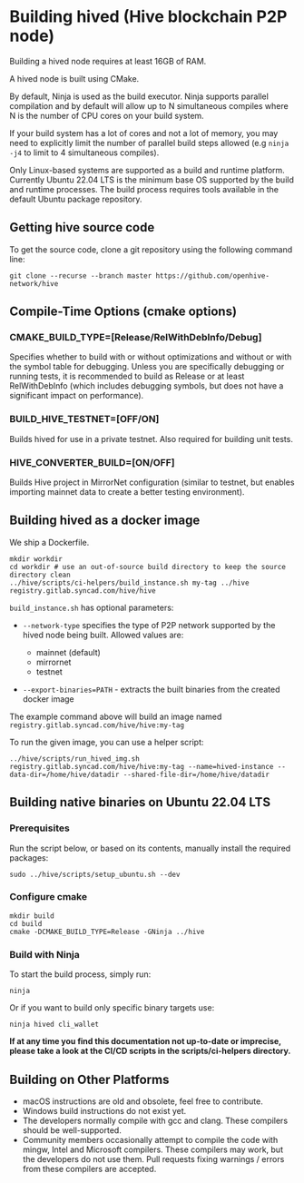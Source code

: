 # Building hived (Hive blockchain P2P node)

Building a hived node requires at least 16GB of RAM. 

A hived node is built using CMake. 

By default, Ninja is used as the build executor. Ninja supports parallel compilation and by default will allow up to N simultaneous compiles where N is the number of CPU cores on your build system. 

If your build system has a lot of cores and not a lot of memory, you may need to explicitly limit the number of parallel build steps allowed (e.g `ninja -j4` to limit to 4 simultaneous compiles).

Only Linux-based systems are supported as a build and runtime platform. Currently Ubuntu 22.04 LTS is the minimum base OS supported by the build and runtime processes. The build process requires tools available in the default Ubuntu package repository.

## Getting hive source code

To get the source code, clone a git repository using the following command line:

    git clone --recurse --branch master https://github.com/openhive-network/hive

## Compile-Time Options (cmake options)

### CMAKE_BUILD_TYPE=[Release/RelWithDebInfo/Debug]

Specifies whether to build with or without optimizations and without or with
the symbol table for debugging. Unless you are specifically debugging or
running tests, it is recommended to build as Release or at least RelWithDebInfo (which includes debugging symbols, but does not have a significant impact on performance).

### BUILD_HIVE_TESTNET=[OFF/ON]

Builds hived for use in a private testnet. Also required for building unit tests.

### HIVE_CONVERTER_BUILD=[ON/OFF]

Builds Hive project in MirrorNet configuration (similar to testnet, but enables importing mainnet data to create a better testing environment).

## Building hived as a docker image

We ship a Dockerfile.

    mkdir workdir
    cd workdir # use an out-of-source build directory to keep the source directory clean
    ../hive/scripts/ci-helpers/build_instance.sh my-tag ../hive registry.gitlab.syncad.com/hive/hive

`build_instance.sh` has optional parameters:
- `--network-type` specifies the type of P2P network supported by the hived node being built. Allowed values are:
    - mainnet (default)
    - mirrornet
    - testnet

- `--export-binaries=PATH` - extracts the built binaries from the created docker image

The example command above will build an image named `registry.gitlab.syncad.com/hive/hive:my-tag`

To run the given image, you can use a helper script:

    ../hive/scripts/run_hived_img.sh registry.gitlab.syncad.com/hive/hive:my-tag --name=hived-instance --data-dir=/home/hive/datadir --shared-file-dir=/home/hive/datadir

## Building native binaries on Ubuntu 22.04 LTS

### Prerequisites

Run the script below, or based on its contents, manually install the required packages:

    sudo ../hive/scripts/setup_ubuntu.sh --dev

### Configure cmake

    mkdir build
    cd build
    cmake -DCMAKE_BUILD_TYPE=Release -GNinja ../hive

### Build with Ninja

To start the build process, simply run:

    ninja

Or if you want to build only specific binary targets use:

    ninja hived cli_wallet

**If at any time you find this documentation not up-to-date or imprecise, please take a look at the CI/CD scripts in the scripts/ci-helpers directory.**

## Building on Other Platforms
- macOS instructions are old and obsolete, feel free to contribute.
- Windows build instructions do not exist yet.
- The developers normally compile with gcc and clang. These compilers should
  be well-supported.
- Community members occasionally attempt to compile the code with mingw,
  Intel and Microsoft compilers. These compilers may work, but the
  developers do not use them. Pull requests fixing warnings / errors from
  these compilers are accepted.

